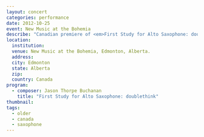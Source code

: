 ```yaml
---
layout: concert
categories: performance
date: 2012-10-25
event: New Music at the Bohemia
describe: "Canadian premiere of <em>First Study for Alto Saxophone: doublethink</em> with Allison Balcetis, saxophone. New Music at the Bohemia, Edmonton, Alberta."
location:
  institution:
  venue: New Music at the Bohemia, Edmonton, Alberta.
  address:
  city: Edmonton
  state: Alberta
  zip:
  country: Canada
program:
  - composer: Jason Thorpe Buchanan
    title: "First Study for Alto Saxophone: doublethink"
thumbnail:  
tags:
  - older
  - canada
  - saxophone
---
```

